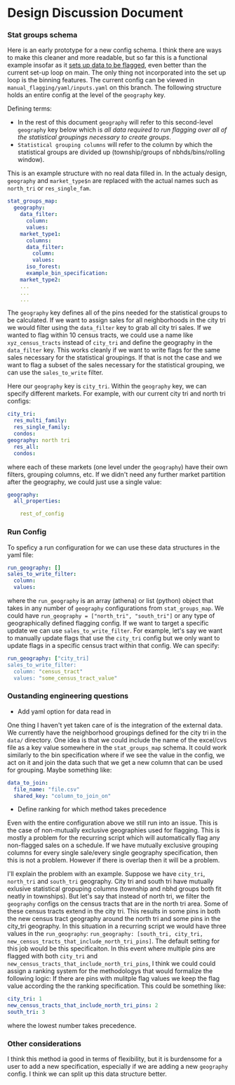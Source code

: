 # Design Discussion Document

### Stat groups schema
Here is an early prototype for a new config schema. I think there are ways to make this cleaner and more readable, but so far this is a functional example insofar as it [sets up data to be flagged](https://github.com/ccao-data/model-sales-val/blob/98-make-flagging-script-more-flexible-with-respect-to-geography/manual_flagging/flagging.py#L209-L245), even better than the current set-up loop on main. The only thing not incorporated into the set up loop is the binning features. The current config can be viewed in `manual_flagging/yaml/inputs.yaml` on this branch. The following structure holds an entire config at the level of the `geography` key. 
  
Defining terms:
- In the rest of this document `geography` will refer to this second-level `geography` key below which is *all data required to run flagging over all of the statistical groupings necessary to create groups*.
- `Statistical grouping columns` will refer to the column by which the statistical groups are divided up (township/groups of nbhds/bins/rolling window).
  
This is an example structure with no real data filled in. In the actualy design, `geography` and `market_type$n` are replaced with the actual names such as `north_tri` or `res_single_fam`.  

```yaml
stat_groups_map:
  geography:
    data_filter:
      column: 
      values: 
    market_type1:
      columns:
      data_filter:
        column: 
        values: 
      iso_forest:
      example_bin_specification:
    market_type2:
    ...
    ...
    ...
```
  
The `geography` key defines all of the pins needed for the statistical groups to be calculated. If we want to assign sales for all neighborhoods in the city tri we would filter using the `data_filter` key to grab all city tri sales. If we wanted to flag within 10 census tracts, we could use a name like `xyz_census_tracts` instead of `city_tri` and define the geography in the `data_filter` key. This works cleanly if we want to write flags for the same sales necessary for the statistical groupings. If that is not the case and we want to flag a subset of the sales necessary for the statistical grouping, we can use the `sales_to_write` filter.  
  
Here our `geography` key is `city_tri`. Within the `geography` key, we can specify different markets. For example, with our current city tri and north tri configs:
  
```yaml
city_tri:
  res_multi_family:
  res_single_family:
  condos:
geography: north tri
  res_all:
  condos:
```
  
where each of these markets (one level under the `geography`) have their own filters, grouping columns, etc. If we didn't need any further market partition after the geography, we could just use a single value:
```yaml
geography:
  all_properties:

    rest_of_config

```
### Run Config
To speficy a run configuration for we can use these data structures in the yaml file:

```yaml
run_geography: []
sales_to_write_filter:
  column:
  values:
```
where the `run_geography` is an array (athena) or list (python) object that takes in any number of `geography` configurations from `stat_groups_map`. We could have `run_geography = ["north_tri", "south_tri"]` or any type of geographically defined flagging config. If we want to target a specific update we can use `sales_to_write_filter`. For example, let's say we want to manually update flags that use the `city_tri` config but we only want to update flags in a specific census tract within that config. We can specify:

```yaml
run_geography: ["city_tri]
sales_to_write_filter:
  column: "census_tract"
  values: "some_census_tract_value"
```
  
### Oustanding engineering questions
- Add yaml option for data read in

One thing I haven't yet taken care of is the integration of the external data. We currently have the neighborhood groupings defined for the city tri in the `data/` directory. One idea is that we could include the name of the excel/cvs file as a key value somewhere in the `stat_groups_map` schema. It could work similarly to the bin specification where if we see the value in the config, we act on it and join the data such that we get a new column that can be used for grouping. Maybe something like:

```yaml
data_to_join:
  file_name: "file.csv"
  shared_key: "column_to_join_on"

```

- Define ranking for which method takes precedence

Even with the entire configuration above we still run into an issue. This is the case of non-mutually exclusive geographies used for flagging. This is mostly a problem for the recurring script which will automatically flag any non-flagged sales on a schedule. If we have mutually exclusive grouping columns for every single sale/every single geography specification, then this is not a problem. However if there is overlap then it will be a problem. 
  
I'll explain the problem with an example. Suppose we have `city_tri`, `north_tri` and `south_tri` geography. City tri and south tri have mutually exlusive statistical gropuping columns (township and nbhd groups both fit neatly in townships). But let's say that instead of north tri, we filter the `geography` configs on the census tracts that are in the north tri area. Some of these census tracts extend in the city tri. This results in some pins in both the new census tract geography around the north tri and some pins in the city_tri geography. In this situation in a recurring script we would have three values in the `run_geography`: `run_geography: [south_tri, city_tri, new_census_tracts_that_include_north_tri_pins]`. The default setting for this job would be this specificaiton. In this event where multiple pins are flagged with both `city_tri` and `new_census_tracts_that_include_north_tri_pins`, I think we could could assign a ranking system for the methodologys that would formalize the following logic: If there are pins with mulitple flag values we keep the flag value according the the ranking specification. This could be something like:

```yaml
city_tri: 1
new_census_tracts_that_include_north_tri_pins: 2
south_tri: 3
```

where the lowest number takes precedence. 

### Other considerations

I think this method ia good in terms of flexibility, but it is burdensome for a user to add a new specification, especially if we are adding a new `geography` config. I think we can split up this data structure better.
